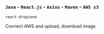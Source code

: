 ### `Java` - `React.js` - `Axios` - `Maven` - `AWS s3`
`react-dropzone`

Connect AWS and upload, download image
